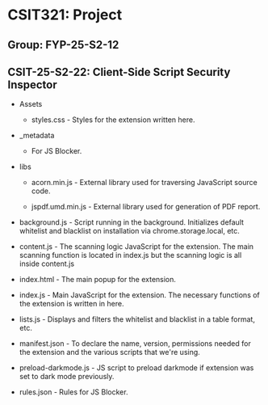 # CSIT321: Project

## Group: FYP-25-S2-12

## CSIT-25-S2-22: Client-Side Script Security Inspector

- Assets
    - styles.css -
    Styles for the extension written here.

- _metadata
    - For JS Blocker.

- libs
    - acorn.min.js -
    External library used for traversing JavaScript source code.

    - jspdf.umd.min.js -
    External library used for generation of PDF report.

- background.js -
Script running in the background. Initializes default whitelist and blacklist on installation via chrome.storage.local, etc.

- content.js -
The scanning logic JavaScript for the extension. The main scanning function is located in index.js but the scanning logic is all inside content.js

- index.html -
The main popup for the extension.

- index.js -
Main JavaScript for the extension. The necessary functions of the extension is written in here.

- lists.js - 
Displays and filters the whitelist and blacklist in a table format, etc.

- manifest.json -
To declare the name, version, permissions needed for the extension and the various scripts that we're using.

- preload-darkmode.js -
JS script to preload darkmode if extension was set to dark mode previously.

- rules.json -
Rules for JS Blocker.